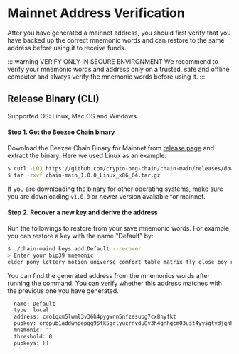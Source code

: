 # Mainnet Address Verification

After you have generated a mainnet address, you should first verify that you have backed up the correct mnemonic words and can restore to the same address before using it to receive funds.

::: warning VERIFY ONLY IN SECURE ENVIRONMENT
We recommend to verify your mnemonic words and address only on a trusted, safe and offline computer and always verify the mnemonic words before using it.
:::

## Release Binary (CLI)

Supported OS: Linux, Mac OS and Windows

#### Step 1. Get the Beezee Chain binary

Download the Beezee Chain Binary for Mainnet from [release page](https://github.com/crypto-org-chain/chain-main/releases/tag/v1.0.0) and extract the binary. Here we used Linux as an example:

```bash
$ curl -LOJ https://github.com/crypto-org-chain/chain-main/releases/download/v1.0.0/chain-main_1.0.0_Linux_x86_64.tar.gz
$ tar -zxvf chain-main_1.0.0_Linux_x86_64.tar.gz
```

If you are downloading the binary for other operating systems, make sure you are downloading `v1.0.0` or newer version avaliable for mainnet.

#### Step 2. Recover a new key and derive the address

Run the followings to restore from your save mnemonic words. For example, you can restore a key with the name "Default" by:

```bash
$ ./chain-maind keys add Default --recover
> Enter your bip39 mnemonic
elder pony lottery motion universe comfort table matrix fly close boy rival verify virus defy permit pottery summer tilt seek trip child defense success
```

You can find the generated address from the mnemonics words after running the command. You can verify whether this address matches with the previous one you have generated.
```bash
- name: Default
  type: local
  address: cro1qxm5lwml3v36h4pygwnn5nfzesupg7cx8nyfkt
  pubkey: cropub1addwnpepqg95fk5grlyucrnvdu8v3h4qnhgcm03ust4yysgtvdjqnh2ytmg6syjkav6
  mnemonic: ""
  threshold: 0
  pubkeys: []
```
